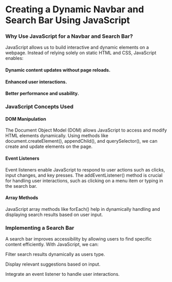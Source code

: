 # Creating a Dynamic Navbar and Search Bar Using JavaScript
### Why Use JavaScript for a Navbar and Search Bar?
JavaScript allows us to build interactive and dynamic elements on a webpage. Instead of relying solely on static HTML and CSS, JavaScript enables:
#### Dynamic content updates without page reloads.
#### Enhanced user interactions.
#### Better performance and usability.

### JavaScript Concepts Used
#### DOM Manipulation
The Document Object Model (DOM) allows JavaScript to access and modify HTML elements dynamically. Using methods like document.createElement(), appendChild(), and querySelector(), we can create and update elements on the page.
####  Event Listeners
Event listeners enable JavaScript to respond to user actions such as clicks, input changes, and key presses. The addEventListener() method is crucial for handling user interactions, such as clicking on a menu item or typing in the search bar.
#### Array Methods
JavaScript array methods like forEach() help in dynamically handling and displaying search results based on user input.
### Implementing a Search Bar

A search bar improves accessibility by allowing users to find specific content efficiently. With JavaScript, we can:

Filter search results dynamically as users type.

Display relevant suggestions based on input.

Integrate an event listener to handle user interactions.
